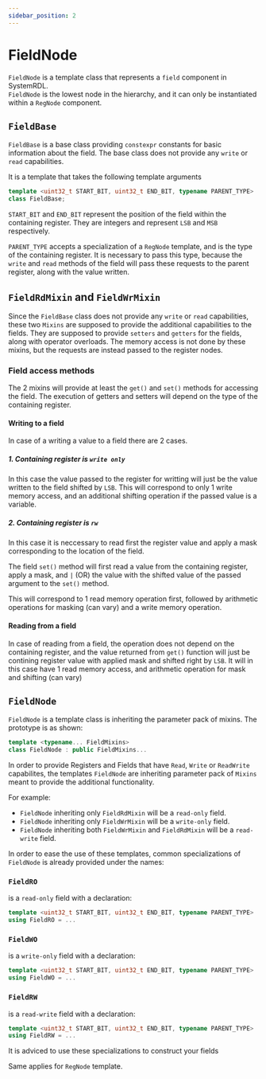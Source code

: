 ```yaml
---
sidebar_position: 2
---
```

# FieldNode

`FieldNode` is a template class that represents a `field` component in SystemRDL.<br/>
`FieldNode` is the lowest node in the hierarchy, and it can only be instantiated within a `RegNode` component.

## `FieldBase`

`FieldBase` is a base class providing `constexpr` constants for basic information about the field.
The base class does not provide any `write` or `read` capabilities.

It is a template that takes the following template arguments

```cpp
template <uint32_t START_BIT, uint32_t END_BIT, typename PARENT_TYPE>
class FieldBase;
```

`START_BIT` and `END_BIT` represent the position of the field within the containing register. They are integers and represent `LSB` and `MSB` respectively.

`PARENT_TYPE` accepts a specialization of a `RegNode` template, and is the type of the containing register.
It is necessary to pass this type, because the `write` and `read` methods of the field will pass these requests to the parent register, along with the value written.


## `FieldRdMixin` and `FieldWrMixin`

Since the `FieldBase` class does not provide any `write` or `read` capabilities, these two `Mixins` are supposed to provide the additional capabilities to the fields.
They are supposed to provide `setters` and `getters` for the fields, along with operator overloads.
The memory access is not done by these mixins, but the requests are instead passed to the register nodes.

### Field access methods

The 2 mixins will provide at least the `get()` and `set()` methods for accessing the field.
The execution of getters and setters will depend on the type of the containing register.

#### Writing to a field 

In case of a writing a value to a field there are 2 cases.

##### 1. Containing register is `write only`

In this case the value passed to the register for writting will just be the value written to the field shifted by `LSB`.
This will correspond to only 1 write memory access, and an additional shifting operation if the passed value is a variable.

##### 2. Containing register is `rw`

In this case it is neccessary to read first the register value and apply a mask corresponding to the location of the field.

The field `set()` method will first read a value from the containing register, apply a mask, and `|` (OR) the value with the shifted value of the passed argument to the `set()` method.

This will correspond to 1 read memory operation first, followed by arithmetic operations for masking (can vary) and a write memory operation.

#### Reading from a field

In case of reading from a field, the operation does not depend on the containing register, and the value returned from `get()` function will just be contining register value with applied mask and shifted right by `LSB`.
It will in this case have 1 read memory access, and arithmetic operation for mask and shifting (can vary)

## `FieldNode`

`FieldNode` is a template class is inheriting the parameter pack of mixins. The prototype is as shown:
```cpp
template <typename... FieldMixins>
class FieldNode : public FieldMixins...
```

In order to provide Registers and Fields that have `Read`, `Write` or `ReadWrite` capabilites, the templates `FieldNode` are inheriting parameter pack of `Mixins` meant to provide the additional functionality.

For example:
*   `FieldNode` inheriting only `FieldRdMixin` will be a `read-only` field.
*   `FieldNode` inheriting only `FieldWrMixin` will be a `write-only` field.
*   `FieldNode` inheriting both `FieldWrMixin` and `FieldRdMixin` will be a `read-write` field.

In order to ease the use of these templates, common specializations of `FieldNode` is already provided under the names:

###  `FieldRO`
is a `read-only` field with a declaration:

```cpp
template <uint32_t START_BIT, uint32_t END_BIT, typename PARENT_TYPE>
using FieldRO = ...
```

###  `FieldWO` 
is a `write-only` field with a declaration:

```cpp
template <uint32_t START_BIT, uint32_t END_BIT, typename PARENT_TYPE>
using FieldWO = ...
```

### `FieldRW`
is a `read-write` field with a declaration:

```cpp
template <uint32_t START_BIT, uint32_t END_BIT, typename PARENT_TYPE>
using FieldRW = ...
```


It is adviced to use these specializations to construct your fields


Same applies for `RegNode` template.

